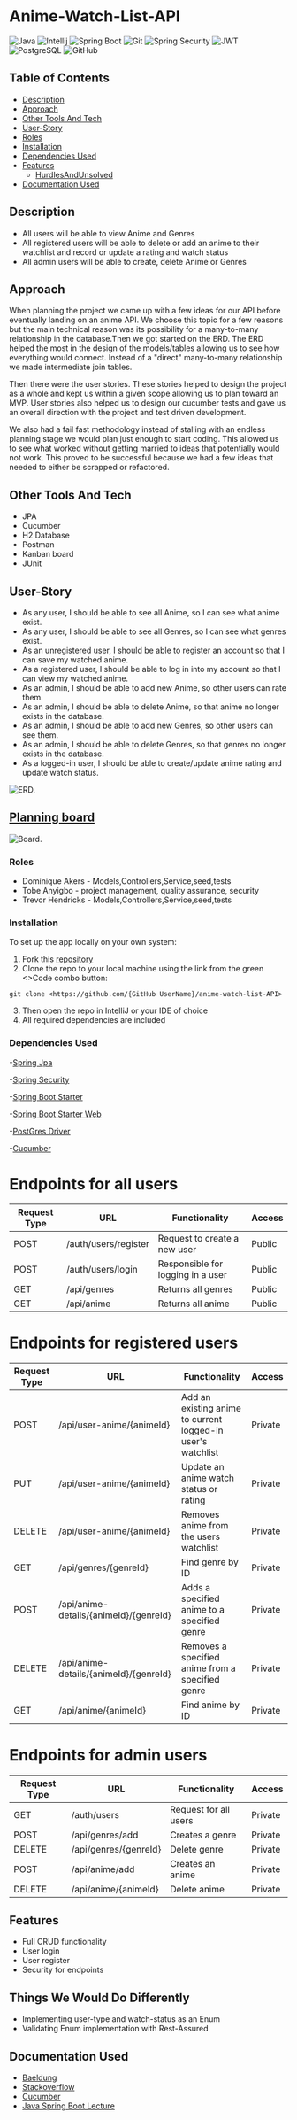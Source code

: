 # Anime-Watch-List-API

![Java](https://img.shields.io/badge/java-%23ED8B00.svg?style=for-the-badge&logo=java&logoColor=white)
![Intellij](https://img.shields.io/badge/IntelliJ_IDEA-000000.svg?style=for-the-badge&logo=intellij-idea&logoColor=white)
![Spring Boot](https://img.shields.io/badge/Spring-6DB33F?style=for-the-badge&logo=spring&logoColor=white)
![Git](https://img.shields.io/badge/GIT-E44C30?style=for-the-badge&logo=git&logoColor=white)
![Spring Security](https://img.shields.io/badge/Spring_Security-6DB33F?style=for-the-badge&logo=Spring-Security&logoColor=white)
![JWT](https://img.shields.io/badge/json%20web%20tokens-323330?style=for-the-badge&logo=json-web-tokens&logoColor=pink)
![PostgreSQL](https://img.shields.io/badge/PostgreSQL-316192?style=for-the-badge&logo=postgresql&logoColor=white)
![GitHub](https://img.shields.io/badge/GitHub-100000?style=for-the-badge&logo=github&logoColor=white)

## Table of Contents

- [Description](#description)
- [Approach](#approach)
- [Other Tools And Tech](#other-tools-and-tech)
- [User-Story](#user-Story)
- [Roles](#roles)
- [Installation](#installation)
- [Dependencies Used](#dependencies-used)
- [Features](#features)
    - [HurdlesAndUnsolved](#hurdlesAndunsolved)
- [Documentation Used](#documentation-used)

## Description

- All users will be able to view Anime and Genres
- All registered users will be able to delete or add an anime to their watchlist and record or update a rating and watch status
- All admin users will be able to create, delete Anime or Genres

## Approach

When planning the project we came up with a few ideas for our API before eventually landing on an anime API. We choose
this topic for a few
reasons but the main technical reason was its possibility for a many-to-many relationship in the database.Then we got
started on the ERD.
The ERD helped the most in the design of the models/tables allowing us to see how everything would connect. Instead of
a "direct" many-to-many relationship
we made intermediate join tables.

Then there were the user stories. These stories helped to design the project as a whole and kept us within a given scope
allowing us to plan toward an MVP.
User stories also helped us to design our cucumber tests and gave us an overall direction with the project and test
driven development.

We also had a fail fast methodology instead of stalling with an endless planning stage we would plan just enough to start
coding. This allowed us to
see what worked without getting married to ideas that potentially would not work. This proved to be successful because
we had a few ideas that needed to either
be scrapped or refactored.

## Other Tools And Tech

- JPA
- Cucumber
- H2 Database
- Postman
- Kanban board
- JUnit

## User-Story

- As any user, I should be able to see all Anime, so I can see what anime exist.
- As any user, I should be able to see all Genres, so I can see what genres exist.
- As an unregistered user, I should be able to register an account so that I can save my watched anime.
- As a registered user, I should be able to log in into my account so that I can view my watched anime.
- As an admin, I should be able to add new Anime, so other users can rate them.
- As an admin, I should be able to delete Anime, so that anime no longer exists in the database.
- As an admin, I should be able to add new Genres, so other users can see them.
- As an admin, I should be able to delete Genres, so that genres no longer exists in the database.
- As a logged-in user, I should be able to create/update anime rating and update watch status.

![ERD.](/documentation/AnimeAPI-Database-ERD.png)

## [Planning board](https://github.com/users/tanyigbo/projects/2/views/1)

![Board.](/documentation/Anime-watch-list.JPG)

### Roles

- Dominique Akers - Models,Controllers,Service,seed,tests
- Tobe Anyigbo - project management, quality assurance, security
- Trevor Hendricks - Models,Controllers,Service,seed,tests

### Installation
To set up the app locally on your own system:
1. Fork this [repository](https://github.com/tanyigbo/anime-watch-list-API)
2. Clone the repo to your local machine using the link from the green <>Code combo button:
```
git clone <https://github.com/{GitHub UserName}/anime-watch-list-API>
```
3. Then open the repo in IntelliJ or your IDE of choice
4. All required dependencies are included

### Dependencies Used
-[Spring Jpa](https://mvnrepository.com/artifact/org.springframework.boot/spring-boot-starter-data-jpa/3.0.6)

-[Spring Security](https://mvnrepository.com/artifact/org.springframework.boot/spring-boot-starter-security)

-[Spring Boot Starter](https://mvnrepository.com/artifact/org.springframework.boot/spring-boot-starter/3.0.6)

-[Spring Boot Starter Web](https://mvnrepository.com/artifact/org.springframework.boot/spring-boot-starter-web/3.0.5)

-[PostGres Driver](https://mvnrepository.com/artifact/org.postgresql/postgresql/42.6.0)

-[Cucumber](https://cucumber.io/docs/installation/java/)

# Endpoints for all users
| Request Type | URL                  | Functionality                     | Access |
|--------------|----------------------|-----------------------------------|--------|
| POST         | /auth/users/register | Request to create a new user      | Public |
| POST         | /auth/users/login    | Responsible for logging in a user | Public |
| GET          | /api/genres          | Returns all genres                | Public |
| GET          | /api/anime           | Returns all anime                 | Public |

# Endpoints for registered users
| Request Type | URL                                    | Functionality                                               | Access  |
|--------------|----------------------------------------|-------------------------------------------------------------|---------|
| POST         | /api/user-anime/{animeId}              | Add an existing anime to current logged-in user's watchlist | Private |
| PUT          | /api/user-anime/{animeId}              | Update an anime watch status or rating                      | Private |
| DELETE       | /api/user-anime/{animeId}              | Removes anime from the users watchlist                      | Private |
| GET          | /api/genres/{genreId}                  | Find genre by ID                                            | Private |
| POST         | /api/anime-details/{animeId}/{genreId} | Adds a specified anime to a specified genre                 | Private |
| DELETE       | /api/anime-details/{animeId}/{genreId} | Removes a specified anime from a specified genre            | Private |
| GET          | /api/anime/{animeId}                   | Find anime by ID                                            | Private |
# Endpoints for admin users

| Request Type | URL                                    | Functionality                               | Access  |
|--------------|----------------------------------------|---------------------------------------------|---------|
| GET          | /auth/users                            | Request for all users                       | Private |
| POST         | /api/genres/add                        | Creates a genre                             | Private |
| DELETE       | /api/genres/{genreId}                  | Delete genre                                | Private |
| POST         | /api/anime/add                         | Creates an anime                            | Private |
| DELETE       | /api/anime/{animeId}                   | Delete anime                                | Private |


## Features

- Full CRUD functionality
- User login
- User register
- Security for endpoints

## Things We Would Do Differently

- Implementing user-type and watch-status as an Enum
- Validating Enum implementation with Rest-Assured

## Documentation Used

- [Baeldung](https://www.baeldung.com/jpa-many-to-many)
- [Stackoverflow](https://stackoverflow.com/)
- [Cucumber](https://cucumber.io/docs/installation/java/#maven)
- [Java Spring Boot Lecture](https://git.generalassemb.ly/sureshmelvinsigera/Java-Spring-Boot-lecture/blob/main/README.md)